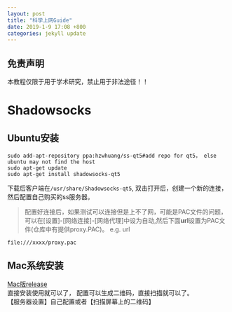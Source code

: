 ```yaml
---
layout: post  
title: "科学上网Guide"  
date: 2019-1-9 17:08 +800  
categories: jekyll update  
---
```


## 免责声明
本教程仅限于用于学术研究，禁止用于非法途径！！  


Shadowsocks 
===========

Ubuntu安装
--------
```
sudo add-apt-repository ppa:hzwhuang/ss-qt5#add repo for qt5， else ubuntu may not find the host
sudo apt-get update
sudo apt-get install shadowsocks-qt5
```
下载后客户端在`/usr/share/Shadowsocks-qt5`, 双击打开后，创建一个新的连接，然后配置自己购买的ss服务器。  
>配置好连接后，如果测试可以连接但是上不了网，可能是PAC文件的问题，可以在[设置]-[网络连接]-[网络代理]中设为自动,然后下面**url**设置为PAC文件(仓库中有提供proxy.PAC)。
e.g. url   
```
file:///xxxx/proxy.pac
```

Mac系统安装
--------
[Mac版release](https://github.com/shadowsocks/ShadowsocksX-NG/releases)  
直接安装使用就可以了， 配置可以生成二维码，直接扫描就可以了。    
【服务器设置】自己配置或者【扫描屏幕上的二维码】